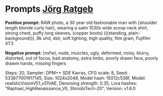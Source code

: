 # Prompts [Jörg Ratgeb](https://www.bauernkrieg-bw.de/uffrur-ausstellung/ki-im-museum)

**Positive prompt:** RAW photo, a 30 year old fashionable man with (shoulder length blonde curly hair), wearing a satin 1530s wide scoop neck shirt, strong chest, puffy long sleeves,
(copper boots) (((standing, plain-background))), 8k uhd, dslr, soft lighting, high quality, film grain, Fujifilm XT3

**Negative prompt:** (nsfw), nude, muscles, ugly, deformed, noisy, blurry, distorted,
out of focus, bad anatomy, extra limbs, poorly drawn face, poorly drawm hands, missing fingers

Steps: 20, Sampler: DPM++ SDE Karras, CFG scale: 8, Seed: 533877001917145,
Size: 1024x2048, Model hash: 15012c538f, Model: realisticVisionV51_v51VAE,
Denoising strength: 0.35, Lora hashes: "Raphael_HighRenaissance_VII, ShinobiTech-20", Version: v1.6.0

